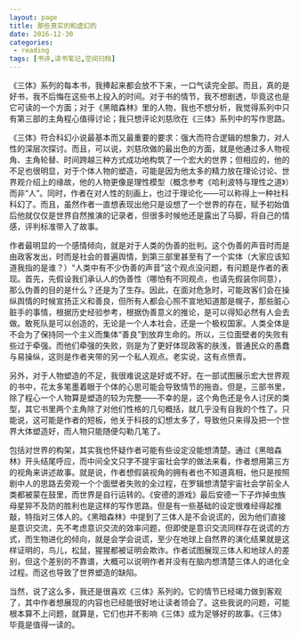 ```yaml
---
layout: page
title: 那些真实的和虚幻的
date: 2016-12-30
categories:
 - reading
tags: [书评,读书笔记,空间归档]
---
```


《三体》系列的每本书，我捧起来都会放不下来，一口气读完全部。而且，真的是好书，我不后悔在这些书上投入的时间。对于书的情节，我不想剧透，毕竟这也是它可读的一个方面；对于《黑暗森林》里的人物，我也不想分析，我觉得系列中只有第三部的主角程心值得讨论；我只想评论刘慈欣在《三体》系列中的写作思路。

《三体》符合科幻小说最基本而又最重要的要求：强大而符合逻辑的想象力，对人性的深层次探讨。而且，可以说，刘慈欣做的最出色的方面，就是他通过多人物视角、主角轮替、时间跨越三种方式成功地构筑了一个宏大的世界；但相应的，他的不足也很明显，对于个体人物的塑造，可能是因为他太多的精力放在理论讨论、世界观介绍上的缘故，他的人物更像是理性模型（概念参考《哈利波特与理性之道》）而非“人”。同时，作者在对人性的刻画上，也过于理论化——可以称得上一种社科科幻了。而且，虽然作者一直想表现出他只是设想了一个世界的存在，赋予初始值后他就仅仅是世界自然推演的记录者，但很多时候他还是露出了马脚，将自己的情感，评判标准带入了故事。

作者最明显的一个感情倾向，就是对于人类的伪善的批判。这个伪善的声音时而是由政客发出，时而是社会的普遍舆情，到第三部里甚至有了一个实体（大家应该知道我指的是谁？）“人类中有不少伪善的声音”这个观点没问题，有问题是作者的表现。首先，先假设我们承认人的伪善性（哪怕有不同观点，也请先假装你同意），那么伪善的目的是什么？还是为了生存。因此，在面对危急时，可能政客们会在操纵舆情的时候宣扬正义和善良，但所有人都会心照不宣地知道那是幌子，那些脏心脏手的事情，根据历史经验参考，根据伪善意义的推论，是可以得知必然有人会去做。敢死队是可以创造的，无论是一个人本社会，还是一个极权国家。人类全体是不会为了保持同一个主义而集体“善良”到放弃生命的。所以，三位面壁者的失败有些过于牵强。而他们牵强的失败，则是为了更好体现政客的肤浅，普通民众的愚蠢与易操纵，这则是作者夹带的另一个私人观点。老实说，这有点愤青。

另外，对于人物塑造的不足，我很难说这是好或不好。在一部试图展示宏大世界观的书中，花太多笔墨着眼于个体的心思可能会导致情节的拖沓。但是，三部书里，除了程心一个人物算是塑造的较为完整——不幸的是，这个角色还是令人讨厌的类型，其它书里两个主角除了对他们性格的几句概括，就几乎没有自我的个性了。只能说，这可能是作者的短板，他关于科技的幻想太多了，导致他只来得及把一个世界大体塑造好，而人物只能随便勾勒几笔了。

包括对世界的构架，其实我也怀疑作者可能有些设定没能想清楚。通过《黑暗森林》开头结尾呼应，而中间全文只字不提宇宙社会学的做法来看，作者想用第三方的视角来讲述故事。就是说，作者想假装视角的拥有者也不知道真相，他只是按照剧中人的思路去旁观一个个面壁者失败的全过程，在罗辑想清楚宇宙社会学前全人类都被蒙在鼓里，而世界是自行运转的。《安德的游戏》最后安德一下子炸掉虫族母星猝不及防的胜利也是这样的写作思路。但是有一些基础的设定很难经得起推敲，特指对三体人的。《黑暗森林》中提到了三体人是不会说谎的，因为他们直接是意识交流，先不考虑意识交流的效率问题，但即使是意识交流同样存在说谎的方式，而生物进化的倾向，就是会学会说谎，至少在地球上自然界的演化结果就是这样证明的，鸟儿，松鼠，猩猩都被证明会欺诈。作者试图展现三体人和地球人的差别，但这个差别的不靠谱，大概可以说明作者并没有在脑内想清楚三体人的进化全过程。而这也导致了世界塑造的缺陷。

当然，说了这么多，我还是很喜欢《三体》系列的。它的情节已经竭力做到客观了，其中作者想展现的内容也已经能很好地让读者领会了。这些我说的问题，可能根本算不上问题，就算是，它们也并不影响《三体》成为足够好的故事。《三体》毕竟是值得一读的。
